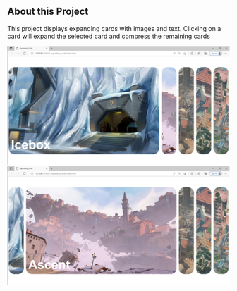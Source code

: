 ## About this Project
This project displays expanding cards with images and text. Clicking on a card will expand the selected card and compress the remaining cards

<img src="images/Screenshot 2022-10-13 193224.png">
<img src="images/Screenshot 2022-10-13 193245.png">
